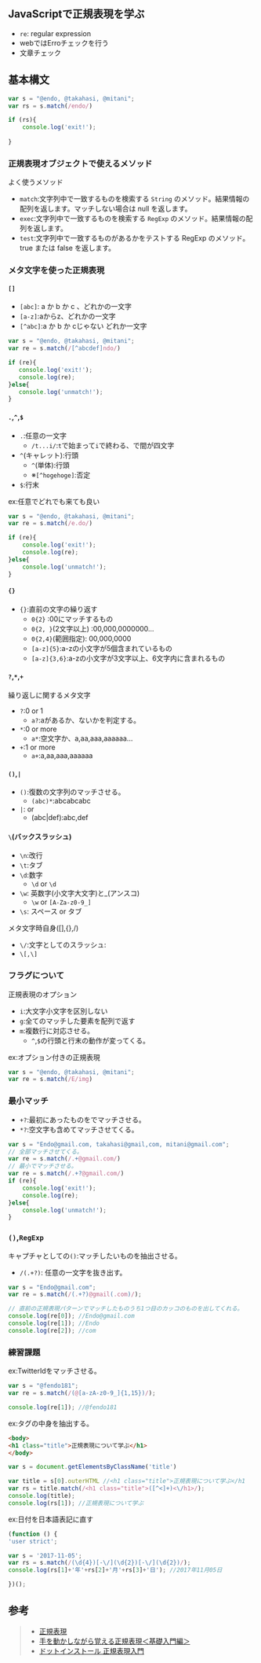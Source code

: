 ## JavaScriptで正規表現を学ぶ

- `re`: regular expression
- webではErroチェックを行う
- 文章チェック

## 基本構文

```js
var s = "@endo, @takahasi, @mitani";
var rs = s.match(/endo/)

if (rs){
    console.log('exit!');
    
}
```

### 正規表現オブジェクトで使えるメソッド

よく使うメソッド

- `match`:文字列中で一致するものを検索する `String` のメソッド。結果情報の配列を返します。マッチしない場合は null を返します。
- `exec`:文字列中で一致するものを検索する `RegExp` のメソッド。結果情報の配列を返します。
- `test`:文字列中で一致するものがあるかをテストする RegExp のメソッド。true または false を返します。

### メタ文字を使った正規表現

#### `[]`

- `[abc]`: a か b か c 、どれかの一文字
- `[a-z]`:aからz、どれかの一文字
- `[^abc]`:a か b か cじゃない どれか一文字


 ```js
var s = "@endo, @takahasi, @mitani";
var re = s.match(/[^abcdef]ndo/)

if (re){
    console.log('exit!');
    console.log(re);
}else{
    console.log('unmatch!');
}
 ```

#### `.`,`^`,`$`

- `.`:任意の一文字
  - `/t...i/`:`t`で始まって`i`で終わる、で間が四文字
- `^`(キャレット):行頭
  - `^`(単体):行頭
  - ※`[^hogehoge]`:否定
- `$`:行末


ex:任意でどれでも来ても良い

```js
var s = "@endo, @takahasi, @mitani";
var re = s.match(/e.do/)

if (re){
    console.log('exit!');
    console.log(re);
}else{
    console.log('unmatch!');
}
```


#### `{}`

- `{}`:直前の文字の繰り返す
  - `0{2}` :00にマッチするもの
  - `0{2, }`(2文字以上) :00,000,0000000...
  - `0{2,4}`(範囲指定): 00,000,0000
  - `[a-z]{5}`:a-zの小文字が5個含まれているもの
  - `[a-z]{3,6}`:a-zの小文字が3文字以上、6文字内に含まれるもの

  
#### `?`,`*`,`+`

繰り返しに関するメタ文字

- `?`:0 or 1 
  - `a?`:aがあるか、ないかを判定する。 
- `*`:0 or more
  - `a*`:空文字か、a,aa,aaa,aaaaaa...
- `+`:1 or more
  - `a+`:a,aa,aaa,aaaaaa


#### `()`,`|`

- `()`:復数の文字列のマッチさせる。
  - `(abc)*`:abcabcabc
- `|`: or
  - (abc|def):abc,def

#### `\`(バックスラッシュ)

- `\n`:改行 
- `\t`:タブ
- `\d`:数字
  - `\d` or `\d` 
- `\w`:  英数字(小文字大文字)と_(アンスコ)
  - `\w` or `[A-Za-z0-9_]` 
- `\s`: スペース or タブ

メタ文字時自身([],{},/)

- `\/`:文字としてのスラッシュ:
- `\[,\]`

### フラグについて

正規表現のオプション

- `i`:大文字小文字を区別しない
- `g`:全てのマッチした要素を配列で返す
- `m`:複数行に対応させる。
  - `^`,`$`の行頭と行末の動作が変ってくる。

ex:オプション付きの正規表現

```js
var s = "@endo, @takahasi, @mitani";
var re = s.match(/E/img)
```

### 最小マッチ


- `+?`:最初にあったものをでマッチさせる。
- `*?`:空文字も含めてマッチさせてくる。

```js
var s = "Endo@gmail.com, takahasi@gmail,com, mitani@gmail.com";
// 全部マッチさせてくる。
var re = s.match(/.+@gmail.com/)
// 最小でマッチさせる。
var re = s.match(/.+?@gmail.com/)
if (re){
    console.log('exit!');
    console.log(re);
}else{
    console.log('unmatch!');
}

```

### `()`,`RegExp`

キャプチャとしての`()`:マッチしたいものを抽出させる。


- `/(.+?)`: 任意の一文字を抜き出す。

```js
var s = "Endo@gmail.com";
var re = s.match(/(.+?)@gmail(.com)/);

// 直前の正規表現パターンでマッチしたものうち1つ目のカッコのものを出してくれる。
console.log(re[0]); //Endo@gmail.com
console.log(re[1]); //Endo
console.log(re[2]); //com
```

### 練習課題

ex:TwitterIdをマッチさせる。

```js
var s = "@fendo181";
var re = s.match(/(@[a-zA-z0-9_]{1,15})/);

console.log(re[1]); //@fendo181
```

ex:タグの中身を抽出する。

```html
<body>
<h1 class="title">正規表現について学ぶ</h1>
</body>
```

```js
var s = document.getElementsByClassName('title')

var title = s[0].outerHTML //<h1 class="title">正規表現について学ぶ</h1
var rs = title.match(/<h1 class="title">([^<]+)<\/h1>/);
console.log(title);
console.log(rs[1]); //正規表現について学ぶ
```

ex:日付を日本語表記に直す



```js
(function () {
'user strict';

var s = '2017-11-05';
var rs = s.match(/(\d{4})[-\/](\d{2})[-\/](\d{2})/);
console.log(rs[1]+'年'+rs[2]+'月'+rs[3]+'日'); //2017年11月05日

})();

```


## 参考
>- [正規表現](https://developer.mozilla.org/ja/docs/Web/JavaScript/Guide/Regular_Expressions)
>- [手を動かしながら覚える正規表現＜基礎入門編＞](http://doc.mas3.net/regexp/)
>- [ドットインストール 正規表現入門](https://dotinstall.com/lessons/basic_regexp/5201)